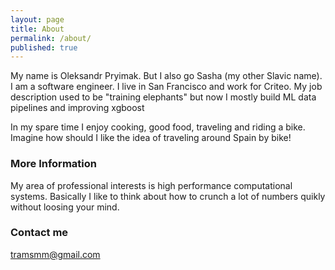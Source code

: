```yaml
---
layout: page
title: About
permalink: /about/
published: true
---
```


My name is Oleksandr Pryimak. But I also go Sasha (my other Slavic name).
I am a software engineer. I live in San Francisco and work for Criteo.
My job description used to be "training elephants" but now I mostly build
ML data pipelines and improving xgboost

In my spare time I enjoy cooking, good food, traveling and riding a bike. Imagine how should I like the idea of traveling around Spain by bike!

### More Information

My area of professional interests is high performance computational systems. Basically I like to think about how to crunch a lot of numbers quikly without loosing your mind.

### Contact me

[tramsmm@gmail.com](mailto:tramsmm@gmail.com)
